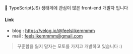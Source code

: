  👋 TypeScript(JS) 생태계에 관심이 많은 front-end 개발자 입니다

#### Link 
- blog : https://velog.io/@feelslikemmmm <br>
- mail : feelslikemmmm@gmail.com

>꾸준함을 잃지 말자는 모토를 가지고 개발하고 있습니다 :)
<!--
**feelslikemmmm/Feelslikemmmm** is a ✨ _special_ ✨ repository because its `README.md` (this file) appears on your GitHub profile.

Here are some ideas to get you started:

- 🔭 I’m currently working on ...
- 🌱 I’m currently learning ...
- 👯 I’m looking to collaborate on ...🖐🏻
- 🤔 I’m looking for help with ...
- 💬 Ask me about ...
- 📫 How to reach me: ...
- 😄 Pronouns: ...
- ⚡ Fun fact: ...
-->

